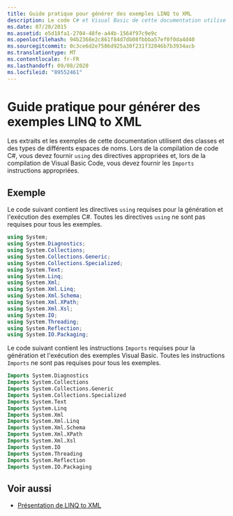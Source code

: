 ```yaml
---
title: Guide pratique pour générer des exemples LINQ to XML
description: Le code C# et Visual Basic de cette documentation utilise des classes et des types de différents espaces de noms. Pour compiler et exécuter le code, vous devez fournir des directives et des instructions appropriées pour accéder aux espaces de noms.
ms.date: 07/20/2015
ms.assetid: e5d18fa1-2704-48fe-a44b-1564f97c9e9c
ms.openlocfilehash: 94b2368e2c861f84d7db08fbbba57ef0f0da4d40
ms.sourcegitcommit: 0c3ce6d2e7586d925a30f231f32046b7b3934acb
ms.translationtype: MT
ms.contentlocale: fr-FR
ms.lasthandoff: 09/08/2020
ms.locfileid: "89552461"
---
```

# <a name="how-to-build-linq-to-xml-examples"></a>Guide pratique pour générer des exemples LINQ to XML

Les extraits et les exemples de cette documentation utilisent des classes et des types de différents espaces de noms. Lors de la compilation de code C#, vous devez fournir `using` des directives appropriées et, lors de la compilation de Visual Basic Code, vous devez fournir les `Imports` instructions appropriées.

## <a name="example"></a>Exemple

Le code suivant contient les directives `using` requises pour la génération et l'exécution des exemples C#. Toutes les directives `using` ne sont pas requises pour tous les exemples.

```csharp
using System;
using System.Diagnostics;
using System.Collections;
using System.Collections.Generic;
using System.Collections.Specialized;
using System.Text;
using System.Linq;
using System.Xml;
using System.Xml.Linq;
using System.Xml.Schema;
using System.Xml.XPath;
using System.Xml.Xsl;
using System.IO;
using System.Threading;
using System.Reflection;
using System.IO.Packaging;
```

Le code suivant contient les instructions `Imports` requises pour la génération et l'exécution des exemples Visual Basic. Toutes les instructions `Imports` ne sont pas requises pour tous les exemples.

```vb
Imports System.Diagnostics
Imports System.Collections
Imports System.Collections.Generic
Imports System.Collections.Specialized
Imports System.Text
Imports System.Linq
Imports System.Xml
Imports System.Xml.Linq
Imports System.Xml.Schema
Imports System.Xml.XPath
Imports System.Xml.Xsl
Imports System.IO
Imports System.Threading
Imports System.Reflection
Imports System.IO.Packaging
```

## <a name="see-also"></a>Voir aussi

- [Présentation de LINQ to XML](linq-xml-overview.md)
